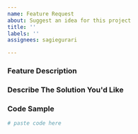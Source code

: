 ```yaml
---
name: Feature Request
about: Suggest an idea for this project
title: ''
labels: ''
assignees: sagiegurari

---
```


### Feature Description
<!-- A clear description of the feature request. -->

### Describe The Solution You'd Like
<!-- A clear and concise description of what you want to happen. -->

### Code Sample

```r
# paste code here
```
